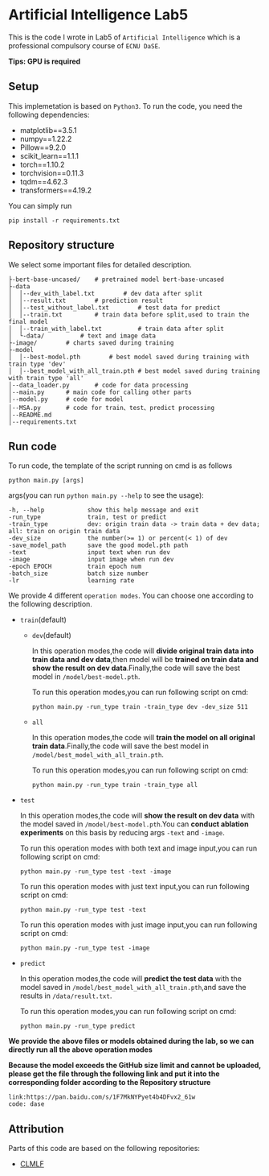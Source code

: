 # Artificial Intelligence Lab5

This is the code I wrote in Lab5 of `Artificial Intelligence` which is  a professional compulsory course of `ECNU DaSE`.

**Tips:  GPU is required**

## Setup

This implemetation is based on `Python3`. To run the code, you need the following dependencies:

- matplotlib==3.5.1
- numpy==1.22.2
- Pillow==9.2.0
- scikit_learn==1.1.1
- torch==1.10.2
- torchvision==0.11.3
- tqdm==4.62.3
- transformers==4.19.2

You can simply run

```
pip install -r requirements.txt
```

## Repository structure

We select some important files for detailed description.	

```
├-bert-base-uncased/    # pretrained model bert-base-uncased
├-data
│  │--dev_with_label.txt		# dev data after split
│  │--result.txt		# prediction result
│  │--test_without_label.txt		# test data for predict
│  │--train.txt			# train data before split,used to train the final model
│  │--train_with_label.txt			# train data after split
│  └-data/			# text and image data     
├-image/		# charts saved during training 
├-model
│  │--best-model.pth		# best model saved during training with train type 'dev'
│  │--best_model_with_all_train.pth # best model saved during training with train type 'all'
│--data_loader.py		# code for data processing
│--main.py		# main code for calling other parts
│--model.py		# code for model
│--MSA.py		# code for train、test、predict processing
│--README.md
│--requirements.txt
```

## Run code

To run code, the template of the script running on cmd is as follows

```
python main.py [args]
```

args(you can run `python main.py --help` to see the usage):

```
-h, --help            show this help message and exit
-run_type 		      train, test or predict
-train_type			  dev: origin train data -> train data + dev data; all: train on origin train data
-dev_size 			  the number(>= 1) or percent(< 1) of dev
-save_model_path	  save the good model.pth path
-text              	  input text when run dev
-image                input image when run dev
-epoch EPOCH          train epoch num
-batch_size			  batch size number
-lr                   learning rate
```

We provide 4 different `operation modes`. You can choose one according to the following description.

- `train`(default)

  - `dev`(default)

    In this operation modes,the code will **divide original train data into train data and dev data**,then model will be **trained on train data and show the result on dev data**.Finally,the code will save the best model in `/model/best-model.pth`.

    To run this operation modes,you can run following script on cmd:

    ```
    python main.py -run_type train -train_type dev -dev_size 511
    ```

  - `all`

    In this operation modes,the code will **train the model on all original train data**.Finally,the code will save the best model in `/model/best_model_with_all_train.pth`.

    To run this operation modes,you can run following script on cmd:

    ```
    python main.py -run_type train -train_type all
    ```

- `test`

  In this operation modes,the code will **show the result on dev data** with the model saved in `/model/best-model.pth`.You can **conduct ablation experiments** on this basis by reducing args `-text` and `-image`.

  To run this operation modes with both text and image input,you can run following script on cmd:

  ```
  python main.py -run_type test -text -image
  ```

  To run this operation modes with just text input,you can run following script on cmd:

  ```
  python main.py -run_type test -text
  ```

  To run this operation modes with just image input,you can run following script on cmd:

  ```
  python main.py -run_type test -image
  ```

- `predict`

  In this operation modes,the code will **predict the test data** with the model saved in `/model/best_model_with_all_train.pth`,and save the results in `/data/result.txt`.

  To run this operation modes,you can run following script on cmd:

  ```
  python main.py -run_type predict
  ```

**We provide the above files or models obtained during the lab, so we can directly run all the above operation modes**

**Because the model exceeds the GitHub size limit and cannot be uploaded, please get the file through the following link and put it into the corresponding folder according to the Repository structure**

```
link:https://pan.baidu.com/s/1F7MkNYPyet4b4DFvx2_61w 
code: dase
```

## Attribution

Parts of this code are based on the following repositories:

- [CLMLF](https://github.com/Link-Li/CLMLF)